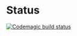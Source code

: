 # Status
[![Codemagic build status](https://api.codemagic.io/apps/62d18a72726fce3c12457a7f/62d18a72726fce3c12457a7e/status_badge.svg)](https://codemagic.io/apps/62d18a72726fce3c12457a7f/62d18a72726fce3c12457a7e/latest_build)
